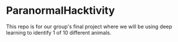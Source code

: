 # ParanormalHacktivity
This repo is for our group's final project where we will be using deep learning to identify 1 of 10 different animals. 
